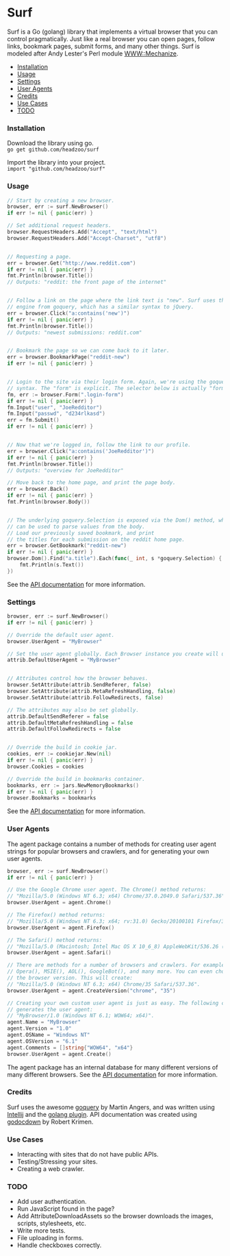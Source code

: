 Surf
====
Surf is a Go (golang) library that implements a virtual browser that you can control pragmatically. Just like a real browser you can open pages, follow links, bookmark pages, submit forms, and many other things. Surf is modeled after Andy Lester's Perl module [WWW::Mechanize](http://search.cpan.org/~ether/WWW-Mechanize-1.73/lib/WWW/Mechanize.pm).


* [Installation](#installation)
* [Usage](#usage)
* [Settings](#settings)
* [User Agents](#user-agents)
* [Credits](#credits)
* [Use Cases](#use-cases)
* [TODO](#todo)

### Installation
Download the library using go.  
`go get github.com/headzoo/surf`

Import the library into your project.  
`import "github.com/headzoo/surf"`


### Usage
```go
// Start by creating a new browser.
browser, err := surf.NewBrowser()
if err != nil { panic(err) }

// Set additional request headers.
browser.RequestHeaders.Add("Accept", "text/html")
browser.RequestHeaders.Add("Accept-Charset", "utf8")


// Requesting a page.
err = browser.Get("http://www.reddit.com")
if err != nil { panic(err) }
fmt.Println(browser.Title())
// Outputs: "reddit: the front page of the internet"


// Follow a link on the page where the link text is "new". Surf uses the selector
// engine from goquery, which has a similar syntax to jQuery.
err = browser.Click("a:contains('new')")
if err != nil { panic(err) }
fmt.Println(browser.Title())
// Outputs: "newest submissions: reddit.com"


// Bookmark the page so we can come back to it later.
err = browser.BookmarkPage("reddit-new")
if err != nil { panic(err) }


// Login to the site via their login form. Again, we're using the goquery selector
// syntax. The "form" is explicit. The selector below is actually "form.login-form".
fm, err := browser.Form(".login-form")
if err != nil { panic(err) }
fm.Input("user", "JoeRedditor")
fm.Input("passwd", "d234rlkasd")
err = fm.Submit()
if err != nil { panic(err) }


// Now that we're logged in, follow the link to our profile.
err = browser.Click("a:contains('JoeRedditor')")
if err != nil { panic(err) }
fmt.Println(browser.Title())
// Outputs: "overview for JoeRedditor"

// Move back to the home page, and print the page body.
err = browser.Back()
if err != nil { panic(err) }
fmt.Println(browser.Body())


// The underlying goquery.Selection is exposed via the Dom() method, which
// can be used to parse values from the body.
// Load our previously saved bookmark, and print
// the titles for each submission on the reddit home page.
err = browser.GetBookmark("reddit-new")
if err != nil { panic(err) }
browser.Dom().Find("a.title").Each(func(_ int, s *goquery.Selection) {
    fmt.Println(s.Text())
})
```
See the [API documentation](https://github.com/headzoo/surf/tree/master/docs) for more information.


### Settings
```go
browser, err := surf.NewBrowser()
if err != nil { panic(err) }

// Override the default user agent.
browser.UserAgent = "MyBrowser"

// Set the user agent globally. Each Browser instance you create will use this.
attrib.DefaultUserAgent = "MyBrowser"


// Attributes control how the browser behaves.
browser.SetAttribute(attrib.SendReferer, false)
browser.SetAttribute(attrib.MetaRefreshHandling, false)
browser.SetAttribute(attrib.FollowRedirects, false)

// The attributes may also be set globally.
attrib.DefaultSendReferer = false
attrib.DefaultMetaRefreshHandling = false
attrib.DefaultFollowRedirects = false


// Override the build in cookie jar.
cookies, err := cookiejar.New(nil)
if err != nil { panic(err) }
browser.Cookies = cookies

// Override the build in bookmarks container.
bookmarks, err := jars.NewMemoryBookmarks()
if err != nil { panic(err) }
browser.Bookmarks = bookmarks
```
See the [API documentation](https://github.com/headzoo/surf/tree/master/docs) for more information.


### User Agents
The agent package contains a number of methods for creating user agent strings for popular browsers and crawlers, and for generating your own user agents.
```go
browser, err := surf.NewBrowser()
if err != nil { panic(err) }

// Use the Google Chrome user agent. The Chrome() method returns:
// "Mozilla/5.0 (Windows NT 6.3; x64) Chrome/37.0.2049.0 Safari/537.36".
browser.UserAgent = agent.Chrome()

// The Firefox() method returns:
// "Mozilla/5.0 (Windows NT 6.3; x64; rv:31.0) Gecko/20100101 Firefox/31.0".
browser.UserAgent = agent.Firefox()

// The Safari() method returns:
// "Mozilla/5.0 (Macintosh; Intel Mac OS X 10_6_8) AppleWebKit/536.26 (KHTML, like Gecko) Version/6.0 Safari/8536.25".
browser.UserAgent = agent.Safari()

// There are methods for a number of browsers and crawlers. For example
// Opera(), MSIE(), AOL(), GoogleBot(), and many more. You can even choose
// the browser version. This will create:
// "Mozilla/5.0 (Windows NT 6.3; x64) Chrome/35 Safari/537.36".
browser.UserAgent = agent.CreateVersion("chrome", "35")

// Creating your own custom user agent is just as easy. The following code
// generates the user agent:
// "MyBrowser/1.0 (Windows NT 6.1; WOW64; x64)".
agent.Name = "MyBrowser"
agent.Version = "1.0"
agent.OSName = "Windows NT"
agent.OSVersion = "6.1"
agent.Comments = []string{"WOW64", "x64"}
browser.UserAgent = agent.Create()
```
The agent package has an internal database for many different versions of many different browsers. See the [API documentation](https://github.com/headzoo/surf/tree/master/docs) for more information.


### Credits
Surf uses the awesome [goquery](https://github.com/PuerkitoBio/goquery) by Martin Angers, and was written using [Intellij](http://www.jetbrains.com/idea/) and the [golang plugin](http://plugins.jetbrains.com/plugin/5047). API documentation was created using [godocdown](https://github.com/robertkrimen/godocdown) by Robert Krimen.


### Use Cases
* Interacting with sites that do not have public APIs.
* Testing/Stressing your sites.
* Creating a web crawler.


### TODO
* Add user authentication.
* Run JavaScript found in the page?
* Add AttributeDownloadAssets so the browser downloads the images, scripts, stylesheets, etc.
* Write more tests. 
* File uploading in forms.
* Handle checkboxes correctly.
